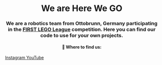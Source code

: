 <h1 align="center">We are Here We GO</h1>
<h3 align="center">
  We are a robotics team from Ottobrunn, Germany participating in the <a href="https://www.firstlegoleague.org/">FIRST LEGO League</a> competition. Here you can find our code to use for your own projects.
</h3>
<h4 align="center">🎯 Where to find us:
</h4>
<p align:center>
  <a href="https://www.instagram.com/herewego_robotics/">
    Instagram    
  </a>
  <a href="https://www.youtube.com/@HereWeGO-w1j">
    YouTube
  </a>
</p>














